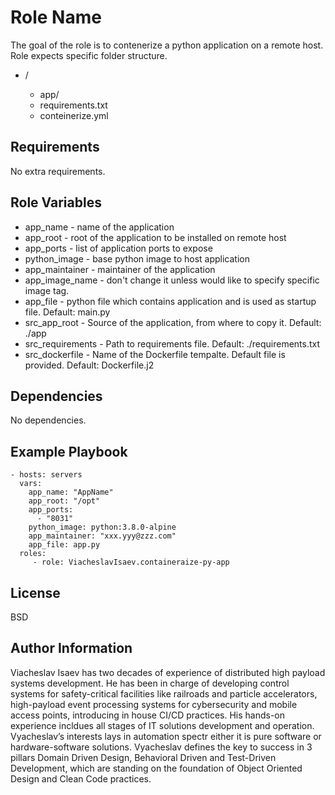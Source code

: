 Role Name
=========

The goal of the role is to contenerize a python application on a remote host. 
Role expects specific folder structure.

- <root>/
  - app/
  - requirements.txt
  - conteinerize.yml

Requirements
------------

No extra requirements.

Role Variables
--------------

* app_name  - name of the application
* app_root  - root of the application to be installed on remote host
* app_ports - list of application ports to expose
* python_image   - base python image to host application
* app_maintainer - maintainer of the application
* app_image_name - don't change it unless would like to specify specific image tag.
* app_file         - python file which contains application and is used as startup file. Default: main.py
* src_app_root     - Source of the application, from where to copy it. Default: ./app
* src_requirements - Path to requirements file. Default: ./requirements.txt
* src_dockerfile   - Name of the Dockerfile tempalte. Default file is provided. Default: Dockerfile.j2

Dependencies
------------

No dependencies.

Example Playbook
----------------

    - hosts: servers
      vars:
        app_name: "AppName"
        app_root: "/opt"
        app_ports:
          - "8031"
        python_image: python:3.8.0-alpine
        app_maintainer: "xxx.yyy@zzz.com"
        app_file: app.py
      roles:
         - role: ViacheslavIsaev.containeraize-py-app

License
-------

BSD

Author Information
------------------

Viacheslav Isaev has two decades of experience of distributed high payload systems development. He has been in charge of developing control systems for safety-critical facilities like railroads and particle accelerators, high-payload event processing systems for cybersecurity and mobile access points, introducing in house CI/CD practices. His hands-on experience incldues all stages of IT solutions development and operation. Vyacheslav’s interests lays in automation spectr either it is pure software or hardware-software solutions. Vyacheslav defines the key to success in 3 pillars  Domain Driven Design, Behavioral Driven and Test-Driven Development, which are standing on the foundation of  Object Oriented Design and Clean Code practices.
